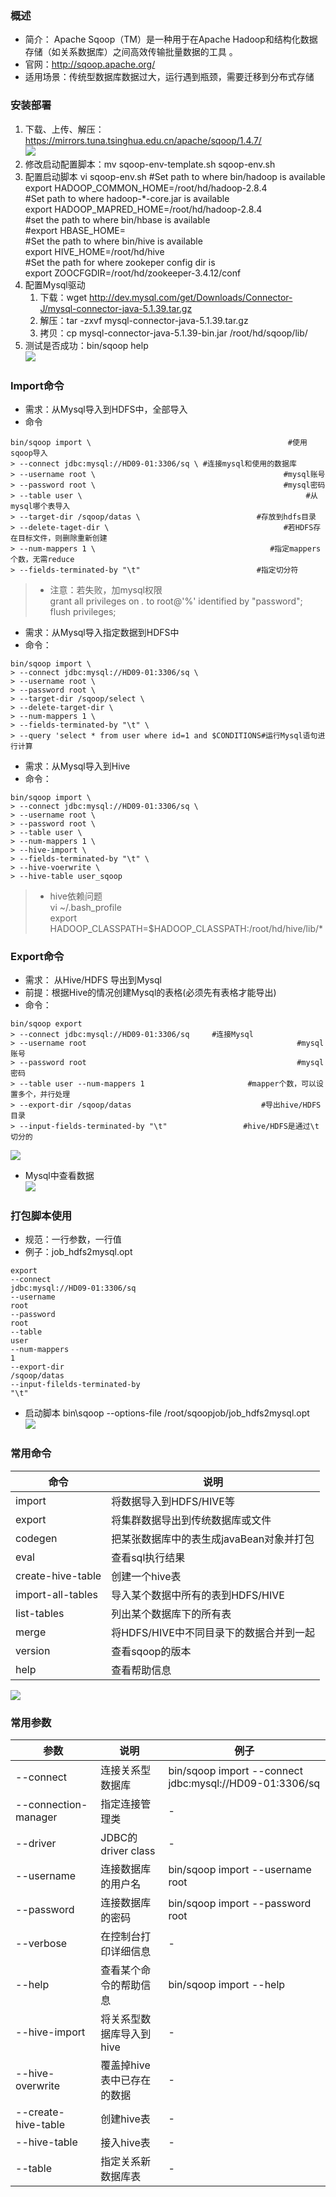 ### 概述
+ 简介： Apache Sqoop（TM）是一种用于在Apache Hadoop和结构化数据存储（如关系数据库）之间高效传输批量数据的工具 。      
+ 官网：http://sqoop.apache.org/         
+ 适用场景：传统型数据库数据过大，运行遇到瓶颈，需要迁移到分布式存储
### 安装部署
1. 下载、上传、解压：https://mirrors.tuna.tsinghua.edu.cn/apache/sqoop/1.4.7/        
![](img/down.png)
2. 修改启动配置脚本：mv sqoop-env-template.sh sqoop-env.sh
3. 配置启动脚本 vi sqoop-env.sh
\#Set path to where bin/hadoop is available  
export HADOOP_COMMON_HOME=/root/hd/hadoop-2.8.4     
\#Set path to where hadoop-*-core.jar is available      
export HADOOP_MAPRED_HOME=/root/hd/hadoop-2.8.4     
\#set the path to where bin/hbase is available      
\#export HBASE_HOME=        
\#Set the path to where bin/hive is available       
export HIVE_HOME=/root/hd/hive      
\#Set the path for where zookeper config dir is     
export ZOOCFGDIR=/root/hd/zookeeper-3.4.12/conf
4. 配置Mysql驱动
    1. 下载：wget http://dev.mysql.com/get/Downloads/Connector-J/mysql-connector-java-5.1.39.tar.gz
    2. 解压：tar -zxvf mysql-connector-java-5.1.39.tar.gz
    3. 拷贝：cp mysql-connector-java-5.1.39-bin.jar /root/hd/sqoop/lib/
5. 测试是否成功：bin/sqoop help        
![](img/test.png)
### Import命令
+ 需求：从Mysql导入到HDFS中，全部导入
+ 命令
```
bin/sqoop import \                                            #使用sqoop导入
> --connect jdbc:mysql://HD09-01:3306/sq \ #连接mysql和使用的数据库
> --username root \                                          #mysql账号
> --password root \                                          #mysql密码
> --table user \                                                  #从mysql哪个表导入
> --target-dir /sqoop/datas \                          #存放到hdfs目录
> --delete-taget-dir \                                       #若HDFS存在目标文件，则删除重新创建
> --num-mappers 1 \                                       #指定mappers个数，无需reduce
> --fields-terminated-by "\t"                          #指定切分符
```
> - 注意：若失败，加mysql权限     
grant all privileges on *.* to root@'%' identified by "password";       
flush privileges;
+ 需求：从Mysql导入指定数据到HDFS中
+ 命令：
```
bin/sqoop import \
> --connect jdbc:mysql://HD09-01:3306/sq \
> --username root \
> --password root \
> --target-dir /sqoop/select \
> --delete-target-dir \
> --num-mappers 1 \
> --fields-terminated-by "\t" \
> --query 'select * from user where id=1 and $CONDITIONS#运行Mysql语句进行计算
```
+ 需求：从Mysql导入到Hive
+ 命令：
```
bin/sqoop import \
> --connect jdbc:mysql://HD09-01:3306/sq \
> --username root \
> --password root \
> --table user \ 
> --num-mappers 1 \
> --hive-import \
> --fields-terminated-by "\t" \
> --hive-voerwrite \
> --hive-table user_sqoop
```
> -  hive依赖问题   
vi ~/.bash_profile      
export HADOOP_CLASSPATH=$HADOOP_CLASSPATH:/root/hd/hive/lib/*
### Export命令
+ 需求： 从Hive/HDFS 导出到Mysql
+ 前提：根据Hive的情况创建Mysql的表格(必须先有表格才能导出)
+ 命令：
```
bin/sqoop export 
> --connect jdbc:mysql://HD09-01:3306/sq     #连接Mysql
> --username root                                               #mysql账号
> --password root                                               #mysql密码
> --table user --num-mappers 1                       #mapper个数，可以设置多个，并行处理
> --export-dir /sqoop/datas                             #导出hive/HDFS目录
> --input-fields-terminated-by "\t"                 #hive/HDFS是通过\t切分的
```
![](img/export1.png)
+ Mysql中查看数据        
![](img/mysqlselect.png)
### 打包脚本使用
+ 规范：一行参数，一行值
+ 例子：job_hdfs2mysql.opt
```
export
--connect
jdbc:mysql://HD09-01:3306/sq
--username
root
--password
root
--table
user
--num-mappers
1
--export-dir
/sqoop/datas
--input-filelds-terminated-by
"\t"
```
+ 启动脚本 bin\sqoop --options-file /root/sqoopjob/job_hdfs2mysql.opt       
![](img/startscript.png)
### 常用命令
|命令|说明|
|---|---|
|import|将数据导入到HDFS/HIVE等|
|export|将集群数据导出到传统数据库或文件|
|codegen|把某张数据库中的表生成javaBean对象并打包|
|eval|查看sql执行结果|
|create-hive-table|创建一个hive表|
|import-all-tables|导入某个数据中所有的表到HDFS/HIVE|
|list-tables|列出某个数据库下的所有表|
|merge|将HDFS/HIVE中不同目录下的数据合并到一起|
|version|查看sqoop的版本|
|help|查看帮助信息|
![](img/help.png)
### 常用参数
|参数|说明|例子|
|---|---|---|
|--connect|连接关系型数据库|bin/sqoop import --connect  jdbc:mysql://HD09-01:3306/sq|
|--connection-manager|指定连接管理类|-|
|--driver|JDBC的driver class|-|
|--username|连接数据库的用户名|bin/sqoop import --username root|
|--password|连接数据库的密码|bin/sqoop import --password root|
|--verbose|在控制台打印详细信息|-|
|--help|查看某个命令的帮助信息|bin/sqoop import --help|
|--hive-import|将关系型数据库导入到hive|-|
|--hive-overwrite|覆盖掉hive表中已存在的数据|-|
|--create-hive-table|创建hive表|-|
|--hive-table|接入hive表|-|
|--table|指定关系新数据库表|-|
